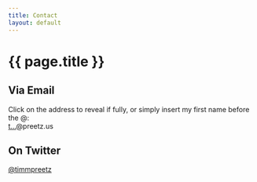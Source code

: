 ```yaml
---
title: Contact
layout: default
---
```


# {{ page.title }}

## Via Email

Click on the address to reveal if fully, or simply insert my first name before the @:  
<a href="http://www.google.com/recaptcha/mailhide/d?k=01z-B7WPy9l7lIVqnXOsw70w==&amp;c=rlJq_c3xqCgQqim8CIN31w==" onclick="window.open('http://www.google.com/recaptcha/mailhide/d?k\07501z-B7WPy9l7lIVqnXOsw70w\75\75\46c\75rlJq_c3xqCgQqim8CIN31w\75\075', '', 'toolbar=0,scrollbars=0,location=0,statusbar=0,menubar=0,resizable=0,width=500,height=300'); return false;" title="Reveal this e-mail address">t...</a>@preetz.us

## On Twitter

[@timmpreetz](https://twitter.com/timmpreetz)
